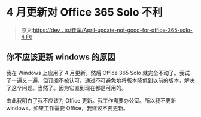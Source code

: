 # 4 月更新对 Office 365 Solo 不利

> 原文:[https://dev . to/裴军/April-update-not-good-for-office-365-solo-4 F6](https://dev.to/peijun/april-update-isnt-good-for-office-365-solo-4f6)

## 你不应该更新 windows 的原因

我在 Windows 上应用了 4 月更新。然后 Office 365 Solo 就完全不动了。我试了一遍又一遍，但订阅不被认可。通过不可避免地将版本降低到以前的版本，解决了这个问题。当然了。因为它直到现在都是可用的。

由此我明白了我不应该为 Office 更新。我工作需要办公室。所以我不更新 windows。如果工作需要 Office，我建议不要更新。